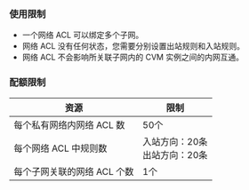 ### 使用限制
- 一个网络 ACL 可以绑定多个子网。
- 网络 ACL 没有任何状态，您需要分别设置出站规则和入站规则。
- 网络 ACL 不会影响所关联子网内的 CVM 实例之间的内网互通。 

### 配额限制
| 资源             | 限制          |
| -------------- | ----------------- |
| 每个私有网络内网络 ACL 数  | 50个         |
| 每个网络 ACL 中规则数    | 入站方向：20条<br/>出站方向：20条 |
| 每个子网关联的网络 ACL 个数 | 1个           |



